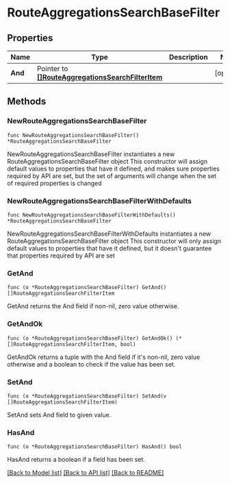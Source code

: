 # RouteAggregationsSearchBaseFilter

## Properties

Name | Type | Description | Notes
------------ | ------------- | ------------- | -------------
**And** | Pointer to [**[]RouteAggregationsSearchFilterItem**](RouteAggregationsSearchFilterItem.md) |  | [optional] 

## Methods

### NewRouteAggregationsSearchBaseFilter

`func NewRouteAggregationsSearchBaseFilter() *RouteAggregationsSearchBaseFilter`

NewRouteAggregationsSearchBaseFilter instantiates a new RouteAggregationsSearchBaseFilter object
This constructor will assign default values to properties that have it defined,
and makes sure properties required by API are set, but the set of arguments
will change when the set of required properties is changed

### NewRouteAggregationsSearchBaseFilterWithDefaults

`func NewRouteAggregationsSearchBaseFilterWithDefaults() *RouteAggregationsSearchBaseFilter`

NewRouteAggregationsSearchBaseFilterWithDefaults instantiates a new RouteAggregationsSearchBaseFilter object
This constructor will only assign default values to properties that have it defined,
but it doesn't guarantee that properties required by API are set

### GetAnd

`func (o *RouteAggregationsSearchBaseFilter) GetAnd() []RouteAggregationsSearchFilterItem`

GetAnd returns the And field if non-nil, zero value otherwise.

### GetAndOk

`func (o *RouteAggregationsSearchBaseFilter) GetAndOk() (*[]RouteAggregationsSearchFilterItem, bool)`

GetAndOk returns a tuple with the And field if it's non-nil, zero value otherwise
and a boolean to check if the value has been set.

### SetAnd

`func (o *RouteAggregationsSearchBaseFilter) SetAnd(v []RouteAggregationsSearchFilterItem)`

SetAnd sets And field to given value.

### HasAnd

`func (o *RouteAggregationsSearchBaseFilter) HasAnd() bool`

HasAnd returns a boolean if a field has been set.


[[Back to Model list]](../README.md#documentation-for-models) [[Back to API list]](../README.md#documentation-for-api-endpoints) [[Back to README]](../README.md)



